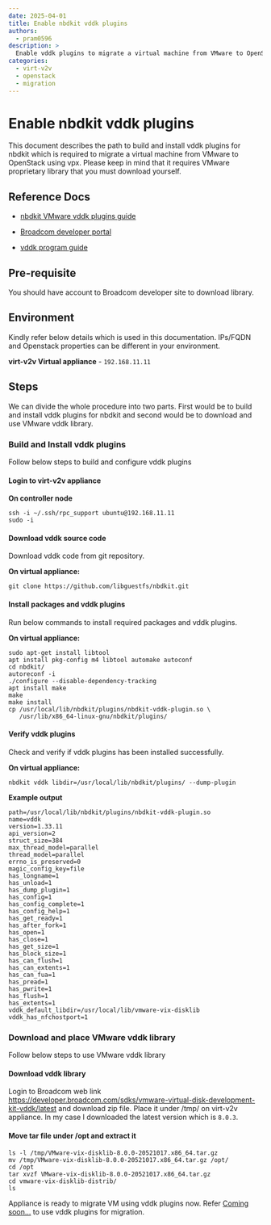 ```yaml
---
date: 2025-04-01
title: Enable nbdkit vddk plugins
authors:
  - pram0596
description: >
  Enable vddk plugins to migrate a virtual machine from VMware to OpenStack using vpx.
categories:
  - virt-v2v
  - openstack
  - migration
---
```


# Enable nbdkit vddk plugins

This document describes the path to build and install vddk plugins for nbdkit which is required to migrate a virtual machine from VMware
to OpenStack using vpx. Please keep in mind that it requires VMware proprietary library that you must download yourself.

<!-- more -->

## Reference Docs

* [nbdkit VMware vddk plugins guide](https://libguestfs.org/nbdkit-vddk-plugin.1.html)

* [Broadcom developer portal](https://developer.broadcom.com/sdks/vmware-virtual-disk-development-kit-vddk/latest)

* [vddk program guide](https://docs.vmware.com/en/VMware-vSphere/8.0/vsphere-vddk-programming-guide/GUID-158D8330-7C9C-4F9C-83E1-4DC154DA3C66.html)

## Pre-requisite

You should have account to Broadcom developer site to download library.

## Environment

Kindly refer below details which is used in this documentation. IPs/FQDN and Openstack properties can be different in your environment.

**virt-v2v Virtual appliance** - `192.168.11.11`

## Steps

We can divide the whole procedure into two parts. First would be to build and install vddk plugins for nbdkit and second would be to download
and use VMware vddk library.

### Build and Install vddk plugins

Follow below steps to build and configure vddk plugins

#### Login to virt-v2v appliance

**On controller node**

``` shell
ssh -i ~/.ssh/rpc_support ubuntu@192.168.11.11
sudo -i
```

#### Download vddk source code

Download vddk code from git repository.

**On virtual appliance:**

``` shell
git clone https://github.com/libguestfs/nbdkit.git
```

#### Install packages and vddk plugins

Run below commands to install required packages and vddk plugins.

**On virtual appliance:**

``` shell
sudo apt-get install libtool
apt install pkg-config m4 libtool automake autoconf
cd nbdkit/
autoreconf -i
./configure --disable-dependency-tracking
apt install make
make
make install
cp /usr/local/lib/nbdkit/plugins/nbdkit-vddk-plugin.so \
   /usr/lib/x86_64-linux-gnu/nbdkit/plugins/
```

#### Verify vddk plugins

Check and verify if vddk plugins has been installed successfully.

**On virtual appliance:**

``` shell
nbdkit vddk libdir=/usr/local/lib/nbdkit/plugins/ --dump-plugin
```

**Example output**

``` shell
path=/usr/local/lib/nbdkit/plugins/nbdkit-vddk-plugin.so
name=vddk
version=1.33.11
api_version=2
struct_size=384
max_thread_model=parallel
thread_model=parallel
errno_is_preserved=0
magic_config_key=file
has_longname=1
has_unload=1
has_dump_plugin=1
has_config=1
has_config_complete=1
has_config_help=1
has_get_ready=1
has_after_fork=1
has_open=1
has_close=1
has_get_size=1
has_block_size=1
has_can_flush=1
has_can_extents=1
has_can_fua=1
has_pread=1
has_pwrite=1
has_flush=1
has_extents=1
vddk_default_libdir=/usr/local/lib/vmware-vix-disklib
vddk_has_nfchostport=1
```

### Download and place VMware vddk library

Follow below steps to use VMware vddk library

#### Download vddk library

Login to Broadcom web link https://developer.broadcom.com/sdks/vmware-virtual-disk-development-kit-vddk/latest and download zip file.
Place it under /tmp/ on virt-v2v appliance. In my case I downloaded the latest version which is `8.0.3`.

#### Move tar file under /opt and extract it

``` shell
ls -l /tmp/VMware-vix-disklib-8.0.0-20521017.x86_64.tar.gz
mv /tmp/VMware-vix-disklib-8.0.0-20521017.x86_64.tar.gz /opt/
cd /opt
tar xvzf VMware-vix-disklib-8.0.0-20521017.x86_64.tar.gz
cd vmware-vix-disklib-distrib/
ls
```

Appliance is ready to migrate VM using vddk plugins now. Refer [Coming soon...](Link) to use vddk plugins for migration.
